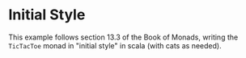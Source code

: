 # Initial Style

This example follows section 13.3 of the Book of Monads, writing the `TicTacToe`
monad in "initial style" in scala (with cats as needed).

